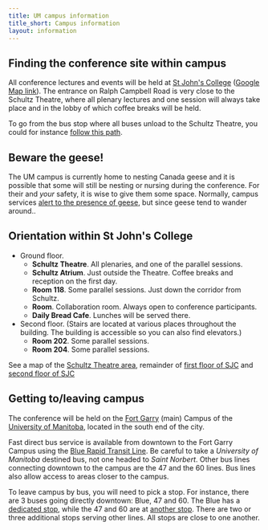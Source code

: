 ```yaml
---
title: UM campus information
title_short: Campus information
layout: information
---
```


## Finding the conference site within campus

All conference lectures and events will be held at [St John's College](https://umanitoba.ca/st-johns-college/) ([Google Map link](https://goo.gl/maps/11WF5JJ3zfo5Qxqv5)). The entrance on Ralph Campbell Road is very close to the Schultz Theatre, where all plenary lectures and one session will always take place and in the lobby of which coffee breaks will be held.

To go from the bus stop where all buses unload to the Schultz Theatre, you could for instance [follow this path](https://goo.gl/maps/umC4NnLS8schi4tH9).

## Beware the geese!

The UM campus is currently home to nesting Canada geese and it is possible that some will still be nesting or nursing during the conference. For their and *your* safety, it is wise to give them some space. Normally, campus services [alert to the presence of geese](https://news.umanitoba.ca/geese-whos-back/), but since geese tend to wander around..

## Orientation within St John's College

- Ground floor.
    - **Schultz Theatre**. All plenaries, and one of the parallel sessions.
    - **Schultz Atrium**. Just outside the Theatre. Coffee breaks and reception on the first day.
    - **Room 118**. Some parallel sessions. Just down the corridor from Schultz.
    - **Room**. Collaboration room. Always open to conference participants.
    - **Daily Bread Cafe**. Lunches will be served there.
- Second floor. (Stairs are located at various places throughout the building. The building is accessible so you can also find elevators.)
    - **Room 202**. Some parallel sessions.
    - **Room 204**. Some parallel sessions.

See a map of the [Schultz Theatre area](/assets/images/SchultzTheatre-100level.png), remainder of [first floor of SJC](/assets/images/StJohnsCollege-100level.png) and [second floor of SJC](/assets/images/StJohnsCollege-200level.png)

## Getting to/leaving campus

The conference will be held on the [Fort Garry](https://umanitoba.ca/about-um/our-campuses) (main) Campus of the [University of Manitoba](https://umanitoba.ca/), located in the south end of the city. 

Fast direct bus service is available from downtown to the Fort Garry Campus using the [Blue Rapid Transit Line](https://info.winnipegtransit.com/en/service/blue-rapid-transit/). Be careful to take a *University of Manitoba* destined bus, not one headed to *Saint Norbert*. 
Other bus lines connecting downtown to the campus are the 47 and the 60 lines.
Bus lines also allow access to areas closer to the campus.

To leave campus by bus, you will need to pick a stop. For instance, there are 3 buses going directly downtown: Blue, 47 and 60. The Blue has a [dedicated stop](https://winnipegtransit.com/stops/60675/?filterVariants=BLUE-1-D), while the 47 and 60 are at [another stop](https://winnipegtransit.com/stops/60674/?filterVariants=36-1-C,36-1-M,47-0-R,47-0-K,60-1-D). There are two or three additional stops serving other lines. All stops are close to one another.

